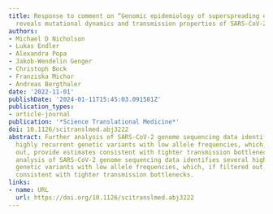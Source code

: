 ```yaml
---
title: Response to comment on “Genomic epidemiology of superspreading events in Austria
  reveals mutational dynamics and transmission properties of SARS-CoV-2”
authors:
- Michael D Nicholson
- Lukas Endler
- Alexandra Popa
- Jakob-Wendelin Genger
- Christoph Bock
- Franziska Michor
- Andreas Bergthaler
date: '2022-11-01'
publishDate: '2024-01-11T15:45:03.091581Z'
publication_types:
- article-journal
publication: '*Science Translational Medicine*'
doi: 10.1126/scitranslmed.abj3222
abstract: Further analysis of SARS-CoV-2 genome sequencing data identifies several
  highly recurrent genetic variants with low allele frequencies, which, if filtered
  out, provide estimates consistent with tighter transmission bottlenecks. Further
  analysis of SARS-CoV-2 genome sequencing data identifies several highly recurrent
  genetic variants with low allele frequencies, which, if filtered out, provide estimates
  consistent with tighter transmission bottlenecks.
links:
- name: URL
  url: https://doi.org/10.1126/scitranslmed.abj3222
---
```

